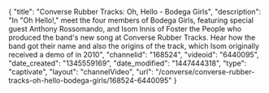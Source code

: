 {
    "title": "Converse Rubber Tracks: Oh, Hello - Bodega Girls",
    "description": "In \"Oh Hello!,\" meet the four members of Bodega Girls, featuring special guest Anthony Rossomando, and Isom Innis of Foster the People who produced the band's new song at Converse Rubber Tracks. Hear how the band got their name and also the origins of the track, which Isom originally received a demo of in 2010",
    "channelid": "168524",
    "videoid": "6440095",
    "date_created": "1345559169",
    "date_modified": "1447444318",
    "type": "captivate",
    "layout": "channelVideo",
    "url": "\/converse\/converse-rubber-tracks-oh-hello-bodega-girls\/168524-6440095"
}